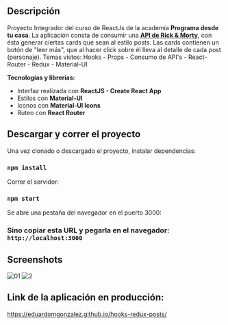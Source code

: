 ## Descripción

Proyecto Integrador del curso de ReactJs de la academia **Programa desde tu casa**.
La aplicación consta de consumir una **[API de Rick & Morty](https://rickandmortyapi.com/)**, con ésta generar ciertas cards que sean al estilo posts. Las cards contienen un botón de "leer más", que al hacer click sobre él lleva al detalle de cada post (personaje).
Temas vistos: Hooks - Props - Consumo de API's - React-Router - Redux - Material-UI

**Tecnologías y librerías:**

- Interfaz realizada con **ReactJS - Create React App**
- Estilos con **Material-UI**
- Iconos con **Material-UI Icons**
- Ruteo con **React Router**

## Descargar y correr el proyecto

Una vez clonado o descargado el proyecto, instalar dependencias:

### `npm install`

Correr el servidor:

### `npm start`

Se abre una pestaña del navegador en el puerto 3000:

### Sino copiar esta URL y pegarla en el navegador: `http://localhost:3000`

## Screenshots

![01](https://user-images.githubusercontent.com/44064190/90427406-dd429300-e098-11ea-9011-86a3b2064a21.png)
![2](https://user-images.githubusercontent.com/44064190/90427416-e0d61a00-e098-11ea-9913-7cbf09d25a20.png)

## Link de la aplicación en producción:

https://eduardomgonzalez.github.io/hooks-redux-posts/
